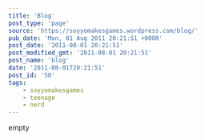 ```yaml
---
title: 'Blog'
post_type: 'page'
source: 'https://soyyomakesgames.wordpress.com/blog/'
pub_date: 'Mon, 01 Aug 2011 20:21:51 +0000'
post_date: '2011-08-01 20:21:51'
post_modified_gmt: '2011-08-01 20:21:51'
post_name: 'blog'
date: '2011-08-01T20:21:51'
post_id: '50'
tags:
    - soyyomakesgames
    - teenage
    - nerd
---
```

empty